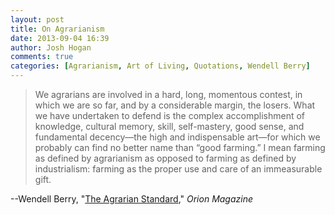 ```yaml
---
layout: post
title: On Agrarianism
date: 2013-09-04 16:39
author: Josh Hogan
comments: true
categories: [Agrarianism, Art of Living, Quotations, Wendell Berry]
---
```

<blockquote>We agrarians are involved in a hard, long, momentous contest, in which we are so far, and by a considerable margin, the losers. What we have undertaken to defend is the complex accomplishment of knowledge, cultural memory, skill, self-mastery, good sense, and fundamental decency—the high and indispensable art—for which we probably can find no better name than “good farming.” I mean farming as defined by agrarianism as opposed to farming as defined by industrialism: farming as the proper use and care of an immeasurable gift.</blockquote>
--Wendell Berry, "<a href="http://www.orionmagazine.org/index.php/articles/article/115/" target="_blank">The Agrarian Standard</a>," <em>Orion Magazine</em>
